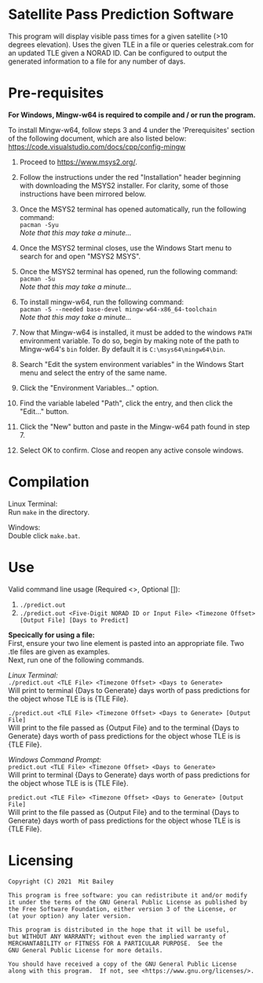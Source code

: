 # Satellite Pass Prediction Software
This program will display visible pass times for a given satellite (>10 degrees elevation). Uses the given TLE in a file or queries celestrak.com for an updated TLE given a NORAD ID. Can be configured to output the generated information to a file for any number of days.

# Pre-requisites
__For Windows, Mingw-w64 is required to compile and / or run the program.__

To install Mingw-w64, follow steps 3 and 4 under the 'Prerequisites' section of the following document, which are also listed below:  
https://code.visualstudio.com/docs/cpp/config-mingw  

1. Proceed to https://www.msys2.org/.
2. Follow the instructions under the red "Installation" header beginning with downloading the MSYS2 installer. For clarity, some of those instructions have been mirrored below.
3. Once the MSYS2 terminal has opened automatically, run the following command:  
   `pacman -Syu`  
   _Note that this may take a minute..._

4. Once the MSYS2 terminal closes, use the Windows Start menu to search for and open "MSYS2 MSYS".
5. Once the MSYS2 terminal has opened, run the following command:  
   `pacman -Su`  
    _Note that this may take a minute..._   
6. To install mingw-w64, run the following command:  
   `pacman -S --needed base-devel mingw-w64-x86_64-toolchain`  
   _Note that this may take a minute..._   
7. Now that Mingw-w64 is installed, it must be added to the windows `PATH` environment variable. To do so, begin by making note of the path to Mingw-w64's `bin` folder. By default it is `C:\msys64\mingw64\bin`.
8. Search "Edit the system environment variables" in the Windows Start menu and select the entry of the same name.
9. Click the "Environment Variables..." option.
10. Find the variable labeled "Path", click the entry, and then click the "Edit..." button.
11. Click the "New" button and paste in the Mingw-w64 path found in step 7.
12. Select OK to confirm. Close and reopen any active console windows.
  
# Compilation
Linux Terminal:  
Run `make` in the directory.  
  
Windows:  
Double click `make.bat`.
  
# Use

Valid command line usage (Required <>, Optional []):  
1. `./predict.out`  
2. `./predict.out <Five-Digit NORAD ID or Input File> <Timezone Offset> [Output File] [Days to Predict]`  


**Specically for using a file:**   
First, ensure your two line element is pasted into an appropriate file. Two .tle files are given as examples.   
Next, run one of the following commands.

*Linux Terminal:*  
`./predict.out <TLE File> <Timezone Offset> <Days to Generate>`  
Will print to terminal {Days to Generate} days worth of pass predictions for the object whose TLE is is {TLE File}.
  
`./predict.out <TLE File> <Timezone Offset> <Days to Generate> [Output File]`  
Will print to the file passed as {Output File} and to the terminal {Days to Generate} days worth of pass predictions for the object whose TLE is is {TLE File}.

*Windows Command Prompt:*  
`predict.out <TLE File> <Timezone Offset> <Days to Generate>`  
Will print to terminal {Days to Generate} days worth of pass predictions for the object whose TLE is is {TLE File}.
  
`predict.out <TLE File> <Timezone Offset> <Days to Generate> [Output File]`  
Will print to the file passed as {Output File} and to the terminal {Days to Generate} days worth of pass predictions for the object whose TLE is is {TLE File}.

# Licensing

    Copyright (C) 2021  Mit Bailey

    This program is free software: you can redistribute it and/or modify
    it under the terms of the GNU General Public License as published by
    the Free Software Foundation, either version 3 of the License, or
    (at your option) any later version.

    This program is distributed in the hope that it will be useful,
    but WITHOUT ANY WARRANTY; without even the implied warranty of
    MERCHANTABILITY or FITNESS FOR A PARTICULAR PURPOSE.  See the
    GNU General Public License for more details.

    You should have received a copy of the GNU General Public License
    along with this program.  If not, see <https://www.gnu.org/licenses/>.